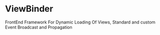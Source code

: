 ViewBinder
==========

FrontEnd Framework For Dynamic Loading Of Views, Standard and custom Event Broadcast and Propagation

